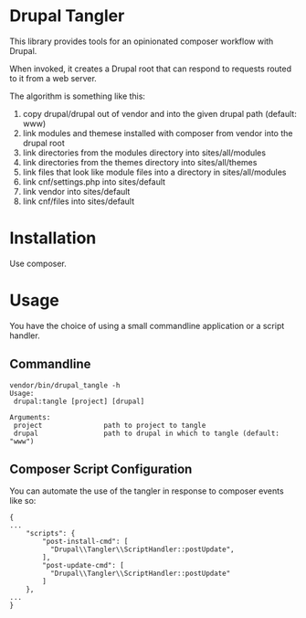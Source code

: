 # Drupal Tangler

This library provides tools for an opinionated composer workflow with Drupal.

When invoked, it creates a Drupal root that can respond to requests routed to
it from a web server.

The algorithm is something like this:

1. copy drupal/drupal out of vendor and into the given drupal path (default: www)
2. link modules and themese installed with composer from vendor into the drupal
   root
3. link directories from the modules directory into sites/all/modules
4. link directories from the themes directory into sites/all/themes
5. link files that look like module files into a directory in sites/all/modules
6. link cnf/settings.php into sites/default
7. link vendor into sites/default
8. link cnf/files into sites/default

# Installation

Use composer.

# Usage

You have the choice of using a small commandline application or a script
handler.

## Commandline

```
vendor/bin/drupal_tangle -h
Usage:
 drupal:tangle [project] [drupal]

Arguments:
 project               path to project to tangle
 drupal                path to drupal in which to tangle (default: "www")
```

## Composer Script Configuration

You can automate the use of the tangler in response to composer events like so:

```
{
...
    "scripts": {
        "post-install-cmd": [
          "Drupal\\Tangler\\ScriptHandler::postUpdate",
        ],
        "post-update-cmd": [
          "Drupal\\Tangler\\ScriptHandler::postUpdate"
        ]
    },
...
}
```
